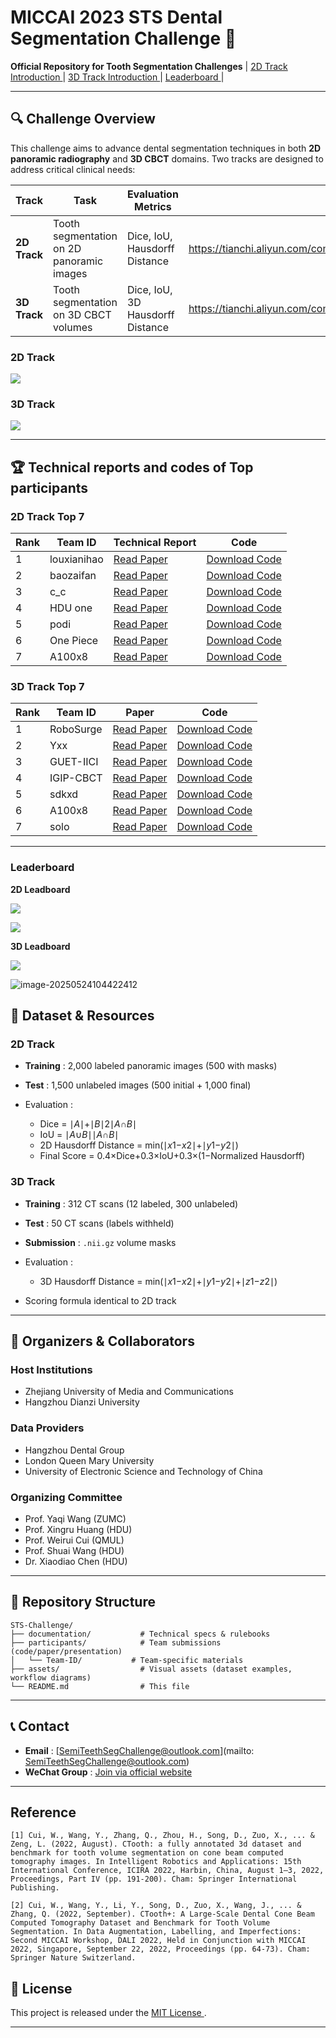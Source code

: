 # MICCAI 2023 STS Dental Segmentation Challenge 🦷

**Official Repository for Tooth Segmentation Challenges**
| [2D Track Introduction ](https://tianchi.aliyun.com/competition/entrance/532086/introduction)| [3D Track Introduction ](https://tianchi.aliyun.com/competition/entrance/532087/introduction)| [Leaderboard ](https://chat.qwen.ai/c/3ef31cf1-b5e3-4656-bced-6b162bb8fb3f#🏆-challenge-leaderboard)|

------

## 🔍 **Challenge Overview**

This challenge aims to advance dental segmentation techniques in both **2D panoramic radiography** and **3D CBCT** domains. Two tracks are designed to address critical clinical needs:

| **Track**    | **Task**                                  | **Evaluation Metrics**           | Link                                                         |
| ------------ | ----------------------------------------- | -------------------------------- | ------------------------------------------------------------ |
| **2D Track** | Tooth segmentation on 2D panoramic images | Dice, IoU, Hausdorff Distance    | https://tianchi.aliyun.com/competition/entrance/532086/rankingList |
| **3D Track** | Tooth segmentation on 3D CBCT volumes     | Dice, IoU, 3D Hausdorff Distance | https://tianchi.aliyun.com/competition/entrance/532087/rankingList |

### 2D Track

![](C:\work\2025-05-14\code\STS-Challenge\STS-Challenge\assets\2D-segmentation.png)

### 3D Track

![](C:\work\2025-05-14\code\STS-Challenge\STS-Challenge\assets\3D-segmemtation.png)

------

## 🏆 **Technical reports and codes of Top participants**

### **2D Track Top 7**

| Rank | Team ID        | Technical Report                                             | Code                                                         |
| ---- | -------------- | ------------------------------------------------------------ | ------------------------------------------------------------ |
| 1    | louxianihao       | [Read Paper](participants/2D-第一名-楼下你好.md)             | [Download Code](https://pan.baidu.com/s/15bVgpJ1juWX3r_rvVaAyeQ?pwd=z2py) |
| 2    | baozaifan     | [Read Paper](participants/2D-第二名-煲仔饭在煲-技术报告.pdf) | [Download Code](https://pan.baidu.com/s/15bVgpJ1juWX3r_rvVaAyeQ?pwd=z2py) |
| 3    | c_c            | [Read Paper](participants/2D-第三名-c_c技术说明(中文).pdf)   | [Download Code](https://pan.baidu.com/s/15bVgpJ1juWX3r_rvVaAyeQ?pwd=z2py) |
| 4    | HDU one       | [Read Paper](participants/2D-第四名-HDU%20NO.1-技术说明.docx) | [Download Code](https://pan.baidu.com/s/15bVgpJ1juWX3r_rvVaAyeQ?pwd=z2py) |
| 5    | podi | [Read Paper](participants/2D-第五名-我一人便可破敌-技术说明.docx) | [Download Code](https://pan.baidu.com/s/15bVgpJ1juWX3r_rvVaAyeQ?pwd=z2py) |
| 6    | One Piece      | [Read Paper](participants/2D-第六名-One%20Piece-技术说明.docx) | [Download Code](https://pan.baidu.com/s/15bVgpJ1juWX3r_rvVaAyeQ?pwd=z2py) |
| 7    | A100x8         | [Read Paper](participants/2D-第七名-A100x8-技术说明.docx)    | [Download Code](https://pan.baidu.com/s/15bVgpJ1juWX3r_rvVaAyeQ?pwd=z2py) |

### **3D Track Top 7**

| Rank | Team ID   | Paper                                                       | Code                                                         |
| ---- | --------- | ----------------------------------------------------------- | ------------------------------------------------------------ |
| 1    | RoboSurge | [Read Paper](participants/3D-第一名-RoboSurge-技术说明.pdf) | [Download Code](https://pan.baidu.com/s/1C3l6fN0Z1G256C6LaDGICQ?pwd=wsje) |
| 2    | Yxx       | [Read Paper](participants/3D-第二名-Yxx-技术说明-中文.pdf)  | [Download Code](https://pan.baidu.com/s/1C3l6fN0Z1G256C6LaDGICQ?pwd=wsje) |
| 3    | GUET-IICI | [Read Paper](participants/3D-3-GUET-IICI-技术说明_中文.pdf) | [Download Code](https://pan.baidu.com/s/1C3l6fN0Z1G256C6LaDGICQ?pwd=wsje) |
| 4    | IGIP-CBCT | [Read Paper](participants/3D-第4名-IGIP-CBCT-技术说明.docx) | [Download Code](https://pan.baidu.com/s/1C3l6fN0Z1G256C6LaDGICQ?pwd=wsje) |
| 5    | sdkxd     | [Read Paper](participants/3D-第五名-sdkxd.docx)             | [Download Code](https://pan.baidu.com/s/1C3l6fN0Z1G256C6LaDGICQ?pwd=wsje) |
| 6    | A100x8    | [Read Paper](participants/3D-第六名-A100x8-技术说明.docx)   | [Download Code](https://pan.baidu.com/s/1C3l6fN0Z1G256C6LaDGICQ?pwd=wsje) |
| 7    | solo      | [Read Paper](participants/3D-第7名-单打独斗-技术说明.docx)  | [Download Code](https://pan.baidu.com/s/1C3l6fN0Z1G256C6LaDGICQ?pwd=wsje) |

------

### Leaderboard

**2D Leadboard**

![](C:\work\2025-05-14\code\STS-Challenge\STS-Challenge\assets\2D-leaderboard.png)

![](C:\work\2025-05-14\code\STS-Challenge\STS-Challenge\assets\2D-leaderboard-1.png)

**3D Leadboard**

![](C:\work\2025-05-14\code\STS-Challenge\STS-Challenge\assets\3D-leadboard.png)

![image-20250524104422412](C:\work\2025-05-14\code\STS-Challenge\STS-Challenge\assets\image-20250524104422412.png)

## 📁 **Dataset & Resources**

### **2D Track**

- **Training** : 2,000 labeled panoramic images (500 with masks)
- **Test** : 1,500 unlabeled images (500 initial + 1,000 final)
- Evaluation :

  - Dice = ∣*A*∣+∣*B*∣2∣*A*∩*B*∣
  - IoU = ∣*A*∪*B*∣∣*A*∩*B*∣
  - 2D Hausdorff Distance = min(∣*x*1−*x*2∣+∣*y*1−*y*2∣)
  - Final Score = 0.4×Dice+0.3×IoU+0.3×(1−Normalized Hausdorff)

### **3D Track**

- **Training** : 312 CT scans (12 labeled, 300 unlabeled)

- **Test** : 50 CT scans (labels withheld)

- **Submission** : `.nii.gz` volume masks

- Evaluation :

  - 3D Hausdorff Distance = min(∣*x*1−*x*2∣+∣*y*1−*y*2∣+∣*z*1−*z*2∣)
- Scoring formula identical to 2D track

------

## 🧾 **Organizers & Collaborators**

### **Host Institutions**

- Zhejiang University of Media and Communications
- Hangzhou Dianzi University

### **Data Providers**

- Hangzhou Dental Group
- London Queen Mary University
- University of Electronic Science and Technology of China

### **Organizing Committee**

- Prof. Yaqi Wang (ZUMC)
- Prof. Xingru Huang (HDU)
- Prof. Weirui Cui (QMUL)
- Prof. Shuai Wang (HDU)
- Dr. Xiaodiao Chen (HDU)

------

## 📂 **Repository Structure**

```
STS-Challenge/
├── documentation/           # Technical specs & rulebooks  
├── participants/            # Team submissions (code/paper/presentation)  
│   └── Team-ID/           # Team-specific materials  
├── assets/                  # Visual assets (dataset examples, workflow diagrams)  
└── README.md                # This file  
```

------

## 📞 **Contact**

- **Email** : [SemiTeethSegChallenge@outlook.com](mailto: SemiTeethSegChallenge@outlook.com)
- **WeChat Group** : [Join via official website](https://tianchi.aliyun.com/competition/entrance/532087/introduction)

------

## Reference 

```
[1] Cui, W., Wang, Y., Zhang, Q., Zhou, H., Song, D., Zuo, X., ... & Zeng, L. (2022, August). CTooth: a fully annotated 3d dataset and benchmark for tooth volume segmentation on cone beam computed tomography images. In Intelligent Robotics and Applications: 15th International Conference, ICIRA 2022, Harbin, China, August 1–3, 2022, Proceedings, Part IV (pp. 191-200). Cham: Springer International Publishing.

[2] Cui, W., Wang, Y., Li, Y., Song, D., Zuo, X., Wang, J., ... & Zhang, Q. (2022, September). CTooth+: A Large-Scale Dental Cone Beam Computed Tomography Dataset and Benchmark for Tooth Volume Segmentation. In Data Augmentation, Labelling, and Imperfections: Second MICCAI Workshop, DALI 2022, Held in Conjunction with MICCAI 2022, Singapore, September 22, 2022, Proceedings (pp. 64-73). Cham: Springer Nature Switzerland.
```



## 📜 **License**

This project is released under the [MIT License ](https://chat.qwen.ai/c/LICENSE).

------

